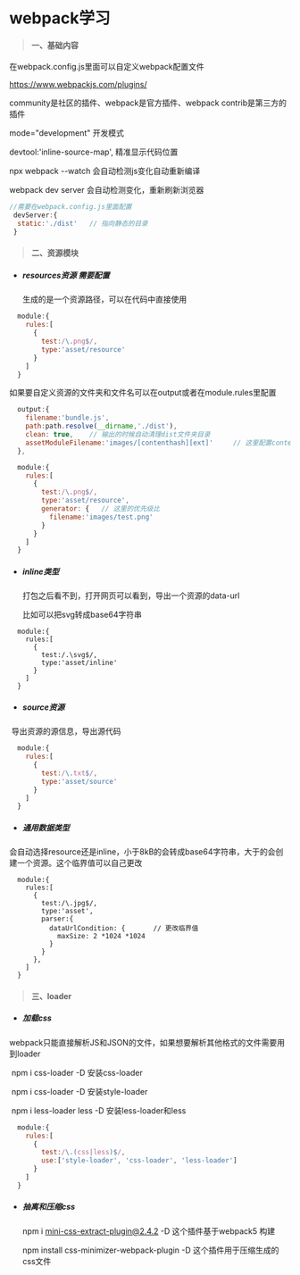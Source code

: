 # webpack学习
> #### 一、基础内容

在webpack.config.js里面可以自定义webpack配置文件

https://www.webpackjs.com/plugins/

community是社区的插件、webpack是官方插件、webpack contrib是第三方的插件

mode="development"   开发模式

 devtool:'inline-source-map',    精准显示代码位置

npx webpack --watch 会自动检测js变化自动重新编译

webpack dev server 会自动检测变化，重新刷新浏览器

```js
//需要在webpack.config.js里面配置
 devServer:{
  static:'./dist'   // 指向静态的目录
 }
```

> #### 二、资源模块

- ##### resources资源   需要配置

  生成的是一个资源路径，可以在代码中直接使用

```js
  module:{
    rules:[
      {
        test:/\.png$/,
        type:'asset/resource'
      }
    ]
  }
```

如果要自定义资源的文件夹和文件名可以在output或者在module.rules里配置

```js
  output:{
    filename:'bundle.js',
    path:path.resolve(__dirname,'./dist'),
    clean: true,    // 输出的时候自动清理dist文件夹目录   
    assetModuleFilename:'images/[contenthash][ext]'     // 这里配置contenthash是自动生成的文件名 ext是扩展名
  },
```

```js
  module:{
    rules:[
      {
        test:/\.png$/,
        type:'asset/resource',
        generator: {   // 这里的优先级比
          filename:'images/test.png'
        }
      }
    ]
  }
```

- ##### inline类型

  打包之后看不到，打开网页可以看到，导出一个资源的data-url
  
  比如可以把svg转成base64字符串

```
  module:{
    rules:[
      {
        test:/.\svg$/,
        type:'asset/inline'
      }
    ]
  }
```

- ##### source资源

​		导出资源的源信息，导出源代码

```js
  module:{
    rules:[
      {
        test:/\.txt$/,
        type:'asset/source'
      }
    ]
  }
```

- ##### 通用数据类型

​		会自动选择resource还是inline，小于8kB的会转成base64字符串，大于的会创建一个资源。这个临界值可以自己更改

```JS
  module:{
    rules:[
      {
        test:/\.jpg$/,
        type:'asset',
        parser:{
          dataUrlCondition: {       // 更改临界值
            maxSize: 2 *1024 *1024
          }
        }
      },
    ]
  }
```

> #### 三、loader

- ##### 	加载css

​	webpack只能直接解析JS和JSON的文件，如果想要解析其他格式的文件需要用到loader

​	npm i css-loader -D  安装css-loader

​	npm i css-loader -D  安装style-loader

​	npm i less-loader less -D  安装less-loader和less

```js
  module:{
    rules:[
      {
        test:/\.(css|less)$/,
        use:['style-loader', 'css-loader', 'less-loader']
      }
    ]
  }
```

- ##### 抽离和压缩css

  npm i mini-css-extract-plugin@2.4.2 -D 这个插件基于webpack5 构建

  

  npm install css-minimizer-webpack-plugin -D 这个插件用于压缩生成的css文件

  







